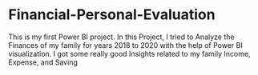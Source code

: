 # Financial-Personal-Evaluation
This is my first Power BI project. In this Project, I tried to Analyze the Finances of my family for years 2018 to 2020 with the help of Power BI visualization. I got some really good Insights related to my family Income, Expense, and Saving
